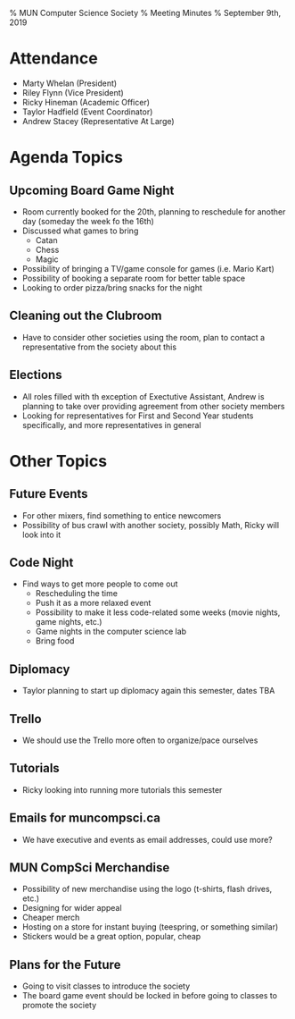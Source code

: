 % MUN Computer Science Society
% Meeting Minutes
% September 9th, 2019

# Attendance

* Marty Whelan (President)
* Riley Flynn (Vice President)
* Ricky Hineman (Academic Officer)
* Taylor Hadfield (Event Coordinator)
* Andrew Stacey (Representative At Large)

# Agenda Topics

## Upcoming Board Game Night
* Room currently booked for the 20th, planning to reschedule for another day (someday the week fo the 16th)
* Discussed what games to bring
    - Catan
    - Chess
    - Magic
* Possibility of bringing a TV/game console for games (i.e. Mario Kart)
* Possibility of booking a separate room for better table space
* Looking to order pizza/bring snacks for the night

## Cleaning out the Clubroom
* Have to consider other societies using the room, plan to contact a representative from the society about this

## Elections
* All roles filled with th exception of Exectutive Assistant, Andrew is planning to take over providing agreement from other society members
* Looking for representatives for First and Second Year students specifically, and more representatives in general


# Other Topics

## Future Events
* For other mixers, find something to entice newcomers
* Possibility of bus crawl with another society, possibly Math, Ricky will look into it

## Code Night
* Find ways to get more people to come out
    - Rescheduling the time
    - Push it as a more relaxed event
    - Possibility to make it less code-related some weeks (movie nights, game nights, etc.)
    - Game nights in the computer science lab
    - Bring food

## Diplomacy
* Taylor planning to start up diplomacy again this semester, dates TBA

## Trello
* We should use the Trello more often to organize/pace ourselves

## Tutorials
* Ricky looking into running more tutorials this semester

## Emails for muncompsci.ca
* We have executive and events as email addresses, could use more?

## MUN CompSci Merchandise
* Possibility of new merchandise using the logo (t-shirts, flash drives, etc.)
* Designing for wider appeal
* Cheaper merch
* Hosting on a store for instant buying (teespring, or something similar)
* Stickers would be a great option, popular, cheap

## Plans for the Future
* Going to visit classes to introduce the society
* The board game event should be locked in before going to classes to promote the society